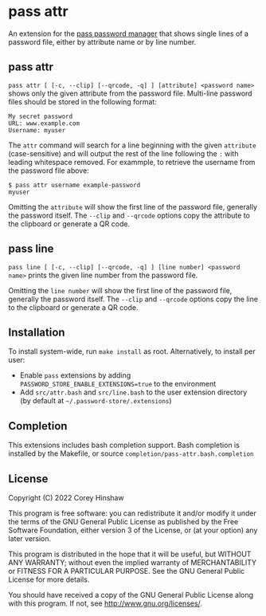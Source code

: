 # pass attr

An extension for the [pass password manager](https://www.passwordstore.org/)
that shows single lines of a password file, either by attribute name or by line
number.

## pass attr

`pass attr [ [-c, --clip] [--qrcode, -q] ] [attribute] <password name>` shows
only the given attribute from the password file. Multi-line password files
should be stored in the following format:

```
My secret password
URL: www.example.com
Username: myuser
```

The `attr` command will search for a line beginning with the given `attribute`
(case-sensitive) and will output the rest of the line following the `:` with
leading whitespace removed. For exammple, to retrieve the username from the
password file above:

```
$ pass attr username example-password
myuser
```

Omitting the `attribute` will show the first line of the password file,
generally the password itself. The `--clip` and `--qrcode` options copy the
attribute to the clipboard or generate a QR code.

## pass line

`pass line [ [-c, --clip] [--qrcode, -q] ] [line number] <password name>` prints the given line number from the
password file.

Omitting the `line number` will show the first line of the password file,
generally the password itself. The `--clip` and `--qrcode` options copy the
line to the clipboard or generate a QR code.

## Installation

To install system-wide, run `make install` as root. Alternatively, to install
per user:

- Enable `pass` extensions by adding `PASSWORD_STORE_ENABLE_EXTENSIONS=true`
  to the environment
- Add `src/attr.bash` and `src/line.bash` to the user extension directory
  (by default at `~/.password-store/.extensions`)

## Completion

This extensions includes bash completion support. Bash completion is installed
by the Makefile, or source `completion/pass-attr.bash.completion`

## License

Copyright (C) 2022  Corey Hinshaw

This program is free software: you can redistribute it and/or modify it under
the terms of the GNU General Public License as published by the Free Software
Foundation, either version 3 of the License, or (at your option) any later
version.

This program is distributed in the hope that it will be useful, but WITHOUT
ANY WARRANTY; without even the implied warranty of MERCHANTABILITY or FITNESS
FOR A PARTICULAR PURPOSE.  See the GNU General Public License for more details.

You should have received a copy of the GNU General Public License along with
this program.  If not, see <http://www.gnu.org/licenses/>.
